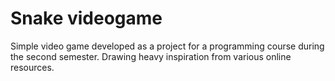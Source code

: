# Snake videogame
Simple video game developed as a project for a programming course during the second semester. Drawing heavy inspiration from various online resources.